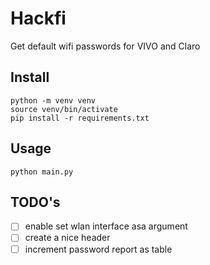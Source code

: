 # Hackfi

Get default wifi passwords for VIVO and Claro

## Install

```
python -m venv venv
source venv/bin/activate
pip install -r requirements.txt
```

## Usage
```
python main.py
```

## TODO's

- [ ] enable set wlan interface asa argument
- [ ] create a nice header
- [ ] increment password report as table

